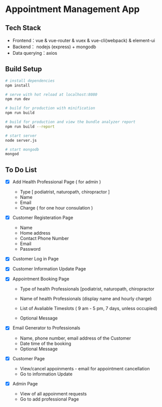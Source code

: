# Appointment Management App

## Tech Stack

* Frontend：vue & vue-router & vuex & vue-cli(webpack) & element-ui
* Backend： nodejs (express) + mongodb
* Data querying：axios

## Build Setup

``` bash
# install dependencies
npm install

# serve with hot reload at localhost:8080
npm run dev

# build for production with minification
npm run build

# build for production and view the bundle analyzer report
npm run build --report

# start server
node server.js

# start mongodb
mongod

```



## To Do List 

- [x] Add Health Professional Page ( for admin )

  	- Type [ podiatrist, naturopath, chiropractor ]
  	- Name
  	- Email
  	- Charge ( for one hour consulation )

- [x] Customer Registeration Page

  - Name 
  - Home address
  - Contact Phone Number
  - Email 
  - Password

- [x] Customer Log in Page 

- [x] Customer Information Update Page 

- [x] Appointment Booking Page

  - Type of health Professionals [podiatrist, naturopath, chiropractor 

  - Name of health Professionals (display name and hourly charge)
  - List of  Avaliable Timeslots ( 9 am - 5 pm, 7 days, unless occupied) 
  - Optional Message 

- [x] Email Generator to Professionals

  - Name, phone number, email address of the Customer 
  - Date time of the booking 
  - Optional Message 

- [x] Customer Page 

  - View/cancel appoinments - email for appointment cancellation
  - Go to information Update 

- [x] Admin Page 

  - View of all appoinment requests 
  - Go to add professional Page 

  

  

  

  



